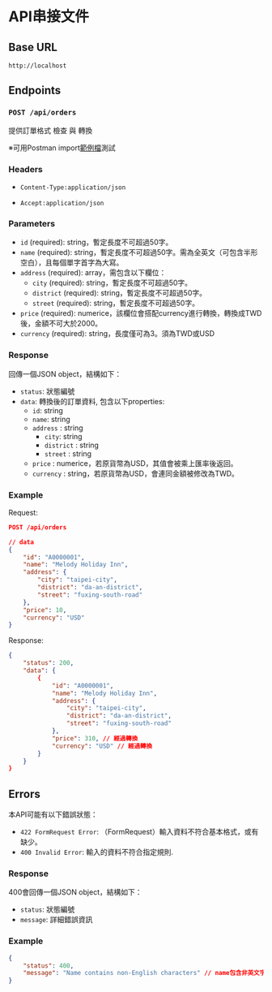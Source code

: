 # API串接文件

## Base URL

`http://localhost`

## Endpoints

### `POST /api/orders`

提供訂單格式 檢查 與 轉換

※可用Postman import[範例檔](/example/Validate-order-api.postman_collection.json)測試

### Headers
- `Content-Type:application/json`  

- `Accept:application/json`

### Parameters

- `id` (required): string，暫定長度不可超過50字。
- `name` (required): string，暫定長度不可超過50字。需為全英文（可包含半形空白），且每個單字首字為大寫。
- `address` (required): array，需包含以下欄位：
  - `city` (required): string，暫定長度不可超過50字。
  - `district` (required): string，暫定長度不可超過50字。
  - `street` (required): string，暫定長度不可超過50字。
- `price` (required): numerice，該欄位會搭配currency進行轉換，轉換成TWD後，金額不可大於2000。
- `currency` (required): string，長度僅可為3。須為TWD或USD


### Response
回傳一個JSON object，結構如下：
- `status`: 狀態編號
- `data`: 轉換後的訂單資料, 包含以下properties:
    - `id`: string
    - `name`: string
    - `address` : string
      - `city`: string
      - `district` : string
      - `street` : string
    - `price` : numerice，若原貨幣為USD，其值會被乘上匯率後返回。
    - `currency` : string，若原貨幣為USD，會連同金額被修改為TWD。
### Example

Request:

```json
POST /api/orders

// data
{
    "id": "A0000001",
    "name": "Melody Holiday Inn",
    "address": {
        "city": "taipei-city",
        "district": "da-an-district",
        "street": "fuxing-south-road"
    },
    "price": 10,
    "currency": "USD"
}
```

Response:

```json
{
    "status": 200,
    "data": {
        {
            "id": "A0000001",
            "name": "Melody Holiday Inn",
            "address": {
                "city": "taipei-city",
                "district": "da-an-district",
                "street": "fuxing-south-road"
            },
            "price": 310, // 經過轉換
            "currency": "USD" // 經過轉換
        }
    }
}

```

## Errors

本API可能有以下錯誤狀態：

- `422 FormRequest Error`: （FormRequest）輸入資料不符合基本格式，或有缺少。
- `400 Invalid Error`: 輸入的資料不符合指定規則.

### Response

400會回傳一個JSON object，結構如下：

- `status`: 狀態編號
- `message`: 詳細錯誤資訊

### Example
```json
{
    "status": 400,
    "message": "Name contains non-English characters" // name包含非英文字元
}

```

